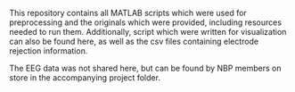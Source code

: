 This repository contains all MATLAB scripts which were used for preprocessing and the originals which were provided, including resources needed to run them. Additionally, script which were written for visualization can also be found here, as well as the csv files containing electrode rejection information. 

The EEG data was not shared here, but can be found by NBP members on store in the accompanying project folder. 
